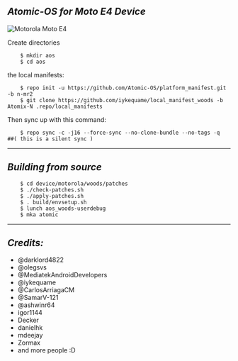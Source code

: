 _Atomic-OS for Moto E4 Device_
------------------------------------

![Motorola Moto E4](/device/motorola-moto-e4.jpg "Motorola Moto E4")


Create directories
```
	$ mkdir aos
	$ cd aos
```
the local manifests:
```
	$ repo init -u https://github.com/Atomic-OS/platform_manifest.git -b n-mr2
	$ git clone https://github.com/iykequame/local_manifest_woods -b Atomix-N .repo/local_manifests
```
Then sync up with this command:
```
	$ repo sync -c -j16 --force-sync --no-clone-bundle --no-tags -q      ##( this is a silent sync )
```
-------------
 
_Building from source_
---------------
```
	$ cd device/motorola/woods/patches
	$ ./check-patches.sh
	$ ./apply-patches.sh
	$ . build/envsetup.sh
  	$ lunch aos_woods-userdebug
  	$ mka atomic
```
-------------
 
_Credits:_
---------------
- @darklord4822
- @olegsvs 
- @MediatekAndroidDevelopers 
- @iykequame 
- @CarlosArriagaCM
- @SamarV-121 
- @ashwinr64 
- igor1144 
- Decker 
- danielhk 
- mdeejay 
- Zormax 
- and more people :D
